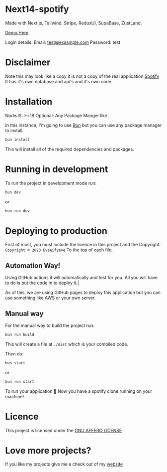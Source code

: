 # Next14-spotify

Made with Next.js, Tailwind, Stripe, ReduxUI, SupaBase, ZustLand.

[Demo Here]()

Login details: 
Email: test@exasmple.com
Password: test


# Disclaimer

Note this may look like a copy it is not a copy of the real application [Spotify](https://spotify.com/) It has it's own database and api's and it's own code.

# Installation

NodeJS: >=18
Optional: Any Package Manger like

In this instance, I'm going to use [Bun](https://bun.sh) but you can use any package manager to install.

```bash
bun install
```

This will install all of the required dependencies and packages.

# Running in development

To run the project in development mode run:

```bash
bun dev
```

or

```bash
bun run dev
```

# Deploying to production

First of most, you must include the licence in this project and the Copyright: `Copyright © 2023 Eveeifyeve` To the top of each file.

## Automation Way!

Using GitHub actions it will automatically and test for you. All you will have to do is put the code in to deploy it.|

As of this, we are using GitHub pages to deploy this application but you can use something like AWS or your own server.

## Manual way

For the manual way to build the project run:

```bash
bun run build
```

This will create a file at `./dist` which is your compiled code.

Then do:

```bash
bun start
```

or

```bash
bun run start
```

To run your application 🎉 Now you have a spotify clone running on your machine!

# Licence

This project is licensed under the [GNU AFFERO LICENSE](./LICENSE)

# Love more projects?

If you like my projects give me a check out of my [website](eveeifyeve.pages.dev)
